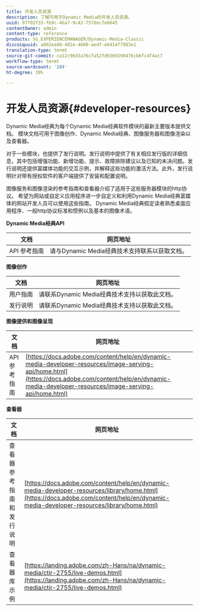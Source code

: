 ```yaml
---
title: 开发人员资源
description: 了解可用于Dynamic Media的开发人员资源。
uuid: 97702f33-fb9c-4ba7-9c42-757dec7e6645
contentOwner: admin
content-type: reference
products: SG_EXPERIENCEMANAGER/Dynamic-Media-Classic
discoiquuid: a802ead0-401e-4600-aedf-e6414f7983e1
translation-type: tm+mt
source-git-commit: ca12c96d3a76cfa52fd930d190476cb6fc4f4ac7
workflow-type: tm+mt
source-wordcount: '284'
ht-degree: 39%

---
```



# 开发人员资源{#developer-resources}

Dynamic Media经典为每个Dynamic Media经典软件模块的最新主要版本提供文档。 模块文档可用于图像创作、Dynamic Media经典、图像服务器和图像渲染以及查看器。

对于一些模块，也提供了发行说明。发行说明中提供了有关相应发行版的详细信息，其中包括增强功能、新增功能、提示、故障排除建议以及已知的未决问题。发行说明还提供富媒体功能的交互示例，并解释这些功能的激活方法。此外，发行说明针对带有授权软件的客户端提供了安装和配置说明。

图像服务和图像渲染的参考指南和查看器介绍了适用于这些服务器模块的http协议。 希望为网站或自定义应用程序进一步自定义和利用Dynamic Media经典富媒体的网站开发人员可以使用这些指南。 Dynamic Media经典假定读者熟悉桌面应用程序、一般http协议标准和惯例以及基本的图像术语。


**Dynamic Media经典API**

| 文档 | 网页地址 |
|--- |--- |
| API 参考指南 | 请与Dynamic Media经典技术支持联系以获取文档。 |

**图像创作**

| 文档 | 网页地址 |
|--- |--- |
| 用户指南 | 请联系Dynamic Media经典技术支持以获取此文档。 |
| 发行说明 | 请联系Dynamic Media经典技术支持以获取此文档。 |

**图像提供和图像呈现**

| 文档 | 网页地址 |
|--- |--- |
| API 参考指南 | [https://docs.adobe.com/content/help/en/dynamic-media-developer-resources/image-serving-api/home.html](https://docs.adobe.com/content/help/en/dynamic-media-developer-resources/image-serving-api/home.html) |

**查看器**

| 文档 | 网页地址 |
|--- |--- |
| 查看器参考指南和发行说明 | [https://docs.adobe.com/content/help/en/dynamic-media-developer-resources/library/home.html](https://docs.adobe.com/content/help/en/dynamic-media-developer-resources/library/home.html) |
| 查看器库示例 | [https://landing.adobe.com/zh-Hans/na/dynamic-media/ctir-2755/live-demos.html](https://landing.adobe.com/zh-Hans/na/dynamic-media/ctir-2755/live-demos.html) |


<!-- 

**Web-to-Print**

|Document|Web address|
|--- |--- |
|Reference Guide|[https://www.adobe.com/go/learn_s7_webtoprint_en](https://www.adobe.com/go/learn_s7_webtoprint_en)| 

-->
